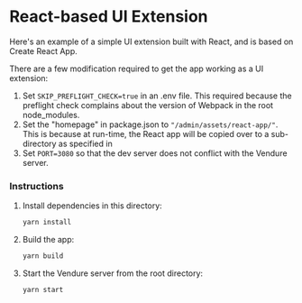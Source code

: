 # React-based UI Extension

Here's an example of a simple UI extension built with React, and is based on Create React App.

There are a few modification required to get the app working as a UI extension:

1. Set `SKIP_PREFLIGHT_CHECK=true` in an .env file. This required because the preflight check complains about the version of Webpack in the root node_modules.
2. Set the "homepage" in package.json to `"/admin/assets/react-app/"`. This is because at run-time, the React app will be copied over to a sub-directory as specified in 
3. Set `PORT=3080` so that the dev server does not conflict with the Vendure server.

### Instructions

1. Install dependencies in this directory:

    ```bash
    yarn install
    ```
2. Build the app:

    ```bash
    yarn build
    ```
   
3. Start the Vendure server from the root directory:

    ```bash
    yarn start
    ```
